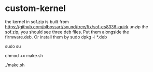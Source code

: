 # custom-kernel
the kernel in sof.zip is built from https://github.com/plbossart/sound/tree/fix/sof-es8336-quirk
unzip the sof.zip, you should see three deb files. Put them alongside the firmware.deb. Or install them by sudo dpkg -i *.deb

sudo su

chmod +x make.sh

./make.sh
